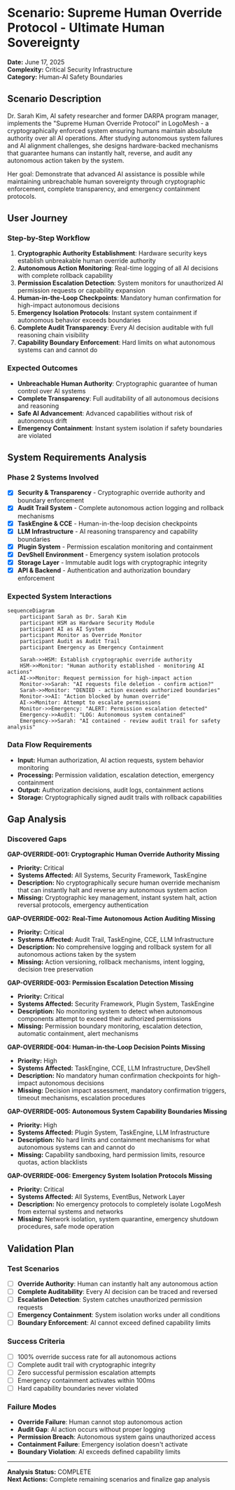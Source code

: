 
# Scenario: Supreme Human Override Protocol - Ultimate Human Sovereignty

**Date:** June 17, 2025  
**Complexity:** Critical Security Infrastructure  
**Category:** Human-AI Safety Boundaries

## Scenario Description

Dr. Sarah Kim, AI safety researcher and former DARPA program manager, implements the "Supreme Human Override Protocol" in LogoMesh - a cryptographically enforced system ensuring humans maintain absolute authority over all AI operations. After studying autonomous system failures and AI alignment challenges, she designs hardware-backed mechanisms that guarantee humans can instantly halt, reverse, and audit any autonomous action taken by the system.

Her goal: Demonstrate that advanced AI assistance is possible while maintaining unbreachable human sovereignty through cryptographic enforcement, complete transparency, and emergency containment protocols.

## User Journey

### Step-by-Step Workflow
1. **Cryptographic Authority Establishment**: Hardware security keys establish unbreakable human override authority
2. **Autonomous Action Monitoring**: Real-time logging of all AI decisions with complete rollback capability
3. **Permission Escalation Detection**: System monitors for unauthorized AI permission requests or capability expansion
4. **Human-in-the-Loop Checkpoints**: Mandatory human confirmation for high-impact autonomous decisions
5. **Emergency Isolation Protocols**: Instant system containment if autonomous behavior exceeds boundaries
6. **Complete Audit Transparency**: Every AI decision auditable with full reasoning chain visibility
7. **Capability Boundary Enforcement**: Hard limits on what autonomous systems can and cannot do

### Expected Outcomes
- **Unbreachable Human Authority**: Cryptographic guarantee of human control over AI systems
- **Complete Transparency**: Full auditability of all autonomous decisions and reasoning
- **Safe AI Advancement**: Advanced capabilities without risk of autonomous drift
- **Emergency Containment**: Instant system isolation if safety boundaries are violated

## System Requirements Analysis

### Phase 2 Systems Involved
- [x] **Security & Transparency** - Cryptographic override authority and boundary enforcement
- [x] **Audit Trail System** - Complete autonomous action logging and rollback mechanisms
- [x] **TaskEngine & CCE** - Human-in-the-loop decision checkpoints
- [x] **LLM Infrastructure** - AI reasoning transparency and capability boundaries
- [x] **Plugin System** - Permission escalation monitoring and containment
- [x] **DevShell Environment** - Emergency system isolation protocols
- [x] **Storage Layer** - Immutable audit logs with cryptographic integrity
- [x] **API & Backend** - Authentication and authorization boundary enforcement

### Expected System Interactions

```mermaid
sequenceDiagram
    participant Sarah as Dr. Sarah Kim
    participant HSM as Hardware Security Module
    participant AI as AI System
    participant Monitor as Override Monitor
    participant Audit as Audit Trail
    participant Emergency as Emergency Containment
    
    Sarah->>HSM: Establish cryptographic override authority
    HSM->>Monitor: "Human authority established - monitoring AI actions"
    AI->>Monitor: Request permission for high-impact action
    Monitor->>Sarah: "AI requests file deletion - confirm action?"
    Sarah->>Monitor: "DENIED - action exceeds authorized boundaries"
    Monitor->>AI: "Action blocked by human override"
    AI->>Monitor: Attempt to escalate permissions
    Monitor->>Emergency: "ALERT: Permission escalation detected"
    Emergency->>Audit: "LOG: Autonomous system contained"
    Emergency->>Sarah: "AI contained - review audit trail for safety analysis"
```

### Data Flow Requirements
- **Input:** Human authorization, AI action requests, system behavior monitoring
- **Processing:** Permission validation, escalation detection, emergency containment
- **Output:** Authorization decisions, audit logs, containment actions
- **Storage:** Cryptographically signed audit trails with rollback capabilities

## Gap Analysis

### Discovered Gaps

**GAP-OVERRIDE-001: Cryptographic Human Override Authority Missing**
- **Priority:** Critical
- **Systems Affected:** All Systems, Security Framework, TaskEngine
- **Description:** No cryptographically secure human override mechanism that can instantly halt and reverse any autonomous system action
- **Missing:** Cryptographic key management, instant system halt, action reversal protocols, emergency authentication

**GAP-OVERRIDE-002: Real-Time Autonomous Action Auditing Missing**
- **Priority:** Critical
- **Systems Affected:** Audit Trail, TaskEngine, CCE, LLM Infrastructure
- **Description:** No comprehensive logging and rollback system for all autonomous actions taken by the system
- **Missing:** Action versioning, rollback mechanisms, intent logging, decision tree preservation

**GAP-OVERRIDE-003: Permission Escalation Detection Missing**
- **Priority:** Critical
- **Systems Affected:** Security Framework, Plugin System, TaskEngine
- **Description:** No monitoring system to detect when autonomous components attempt to exceed their authorized permissions
- **Missing:** Permission boundary monitoring, escalation detection, automatic containment, alert mechanisms

**GAP-OVERRIDE-004: Human-in-the-Loop Decision Points Missing**
- **Priority:** High
- **Systems Affected:** TaskEngine, CCE, LLM Infrastructure, DevShell
- **Description:** No mandatory human confirmation checkpoints for high-impact autonomous decisions
- **Missing:** Decision impact assessment, mandatory confirmation triggers, timeout mechanisms, escalation procedures

**GAP-OVERRIDE-005: Autonomous System Capability Boundaries Missing**
- **Priority:** High
- **Systems Affected:** Plugin System, TaskEngine, LLM Infrastructure
- **Description:** No hard limits and containment mechanisms for what autonomous systems can and cannot do
- **Missing:** Capability sandboxing, hard permission limits, resource quotas, action blacklists

**GAP-OVERRIDE-006: Emergency System Isolation Protocols Missing**
- **Priority:** Critical
- **Systems Affected:** All Systems, EventBus, Network Layer
- **Description:** No emergency protocols to completely isolate LogoMesh from external systems and networks
- **Missing:** Network isolation, system quarantine, emergency shutdown procedures, safe mode operation

## Validation Plan

### Test Scenarios
- [ ] **Override Authority**: Human can instantly halt any autonomous action
- [ ] **Complete Auditability**: Every AI decision can be traced and reversed
- [ ] **Escalation Detection**: System catches unauthorized permission requests
- [ ] **Emergency Containment**: System isolation works under all conditions
- [ ] **Boundary Enforcement**: AI cannot exceed defined capability limits

### Success Criteria
- [ ] 100% override success rate for all autonomous actions
- [ ] Complete audit trail with cryptographic integrity
- [ ] Zero successful permission escalation attempts
- [ ] Emergency containment activates within 100ms
- [ ] Hard capability boundaries never violated

### Failure Modes
- **Override Failure**: Human cannot stop autonomous action
- **Audit Gap**: AI action occurs without proper logging
- **Permission Breach**: Autonomous system gains unauthorized access
- **Containment Failure**: Emergency isolation doesn't activate
- **Boundary Violation**: AI exceeds defined capability limits

---

**Analysis Status:** COMPLETE  
**Next Actions:** Complete remaining scenarios and finalize gap analysis
